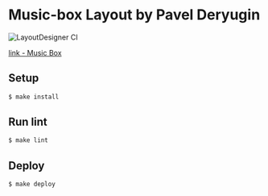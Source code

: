 # Music-box Layout by Pavel Deryugin
![LayoutDesigner CI](https://github.com/PavelDeuce/layout-designer-project-lvl2/workflows/LayoutDesigner%20CI/badge.svg)

[link - Music Box](http://music-box-pd.surge.sh/)

## Setup

```sh
$ make install
```

## Run lint

```sh
$ make lint
```

## Deploy

```sh
$ make deploy
```
